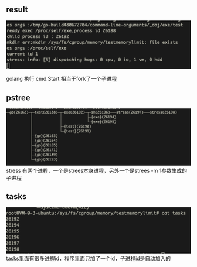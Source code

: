 ## result 

![result](https://github.com/wadeling/dockerpractice/blob/master/cgroup/images/result.png)
          
golang 执行 cmd.Start 相当于fork了一个子进程

## pstree
![pstree](https://github.com/wadeling/dockerpractice/blob/master/cgroup/images/pstree.png)
stress 有两个进程，一个是strees本身进程，另外一个是strees -m 1参数生成的子进程

## tasks 
![tasks](https://github.com/wadeling/dockerpractice/blob/master/cgroup/images/tasks.png)
tasks里面有很多进程id，程序里面只加了一个id，子进程id是自动加入的
